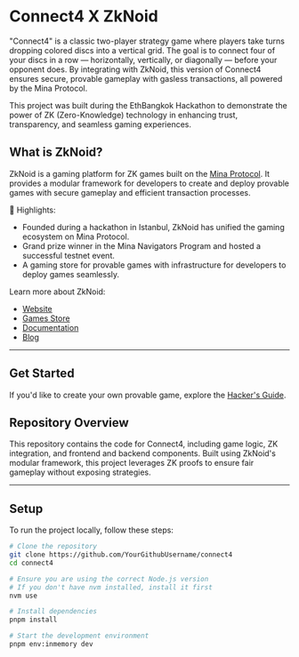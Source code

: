 # Connect4 X ZkNoid

"Connect4" is a classic two-player strategy game where players take turns dropping colored discs into a vertical grid. The goal is to connect four of your discs in a row — horizontally, vertically, or diagonally — before your opponent does. By integrating with ZkNoid, this version of Connect4 ensures secure, provable gameplay with gasless transactions, all powered by the Mina Protocol.

This project was built during the EthBangkok Hackathon to demonstrate the power of ZK (Zero-Knowledge) technology in enhancing trust, transparency, and seamless gaming experiences.

## What is ZkNoid?

ZkNoid is a gaming platform for ZK games built on the [Mina Protocol](https://minaprotocol.com/). It provides a modular framework for developers to create and deploy provable games with secure gameplay and efficient transaction processes.

🚀 Highlights:
- Founded during a hackathon in Istanbul, ZkNoid has unified the gaming ecosystem on Mina Protocol.
- Grand prize winner in the Mina Navigators Program and hosted a successful testnet event.
- A gaming store for provable games with infrastructure for developers to deploy games seamlessly.

Learn more about ZkNoid:
- [Website](https://www.zknoid.io/)
- [Games Store](https://app.zknoid.io/)
- [Documentation](https://docs.zknoid.io/)
- [Blog](https://zknoid.medium.com/)

---

## Get Started

If you'd like to create your own provable game, explore the [Hacker's Guide](https://zknoid.medium.com/building-a-simple-zknoid-game-from-scratch-hackers-guide-0898bf30fdfb).

## Repository Overview

This repository contains the code for Connect4, including game logic, ZK integration, and frontend and backend components. Built using ZkNoid's modular framework, this project leverages ZK proofs to ensure fair gameplay without exposing strategies.

---

## Setup

To run the project locally, follow these steps:

```bash
# Clone the repository
git clone https://github.com/YourGithubUsername/connect4
cd connect4

# Ensure you are using the correct Node.js version
# If you don't have nvm installed, install it first
nvm use

# Install dependencies
pnpm install

# Start the development environment
pnpm env:inmemory dev
